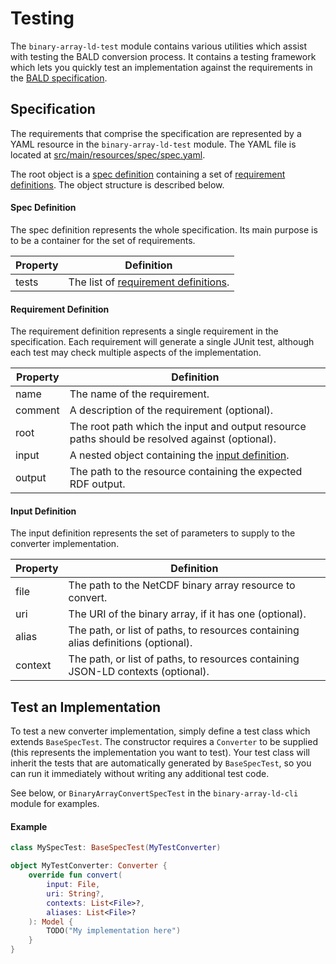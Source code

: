 # Testing

The `binary-array-ld-test` module contains various utilities which assist with testing the BALD conversion process.
It contains a testing framework which lets you quickly test an implementation
against the requirements in the [BALD specification](http://docs.opengeospatial.org/DRAFTS/19-002.html).

## Specification

The requirements that comprise the specification are represented by a YAML resource in the
`binary-array-ld-test` module.
The YAML file is located at [src/main/resources/spec/spec.yaml](todo).

The root object is a [spec definition](#spec-definition) containing a set of [requirement definitions](#requirement-definition).
The object structure is described below. 

#### Spec Definition

The spec definition represents the whole specification.
Its main purpose is to be a container for the set of requirements.

| Property | Definition |
|----------|------------|
| tests    | The list of [requirement definitions](#requirement-definition). |

#### Requirement Definition

The requirement definition represents a single requirement in the specification.
Each requirement will generate a single JUnit test, although each test may check multiple aspects of the implementation.

| Property | Definition |
|----------|------------|
| name     | The name of the requirement. |
| comment  | A description of the requirement (optional). |
| root     | The root path which the input and output resource paths should be resolved against (optional). |
| input    | A nested object containing the [input definition](#input-definition). |
| output   | The path to the resource containing the expected RDF output. |

#### Input Definition

The input definition represents the set of parameters to supply to the converter implementation.

| Property | Definition |
|----------|------------|
| file     | The path to the NetCDF binary array resource to convert. |
| uri      | The URI of the binary array, if it has one (optional). |
| alias    | The path, or list of paths, to resources containing alias definitions (optional).  |
| context  | The path, or list of paths, to resources containing JSON-LD contexts (optional). |

## Test an Implementation

To test a new converter implementation, simply define a test class which extends `BaseSpecTest`.
The constructor requires a `Converter` to be supplied (this represents the implementation you want to test).
Your test class will inherit the tests that are automatically generated by `BaseSpecTest`,
so you can run it immediately without writing any additional test code.

See below, or `BinaryArrayConvertSpecTest` in the `binary-array-ld-cli` module for examples.

#### Example

```kotlin
class MySpecTest: BaseSpecTest(MyTestConverter)

object MyTestConverter: Converter {
    override fun convert(
        input: File,
        uri: String?,
        contexts: List<File>?,
        aliases: List<File>?
    ): Model {
        TODO("My implementation here")
    }
}
```
